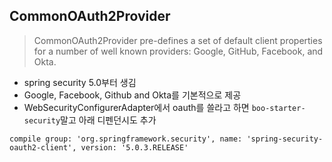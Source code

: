 ## CommonOAuth2Provider
> CommonOAuth2Provider pre-defines a set of default client properties for a number of well known providers: Google, GitHub, Facebook, and Okta.

- spring security 5.0부터 생김
- Google, Facebook, Github and Okta를 기본적으로 제공
- WebSecurityConfigurerAdapter에서 oauth를 쓸라고 하면 `boo-starter-security`말고 아래 디펜던시도 추가

```
compile group: 'org.springframework.security', name: 'spring-security-oauth2-client', version: '5.0.3.RELEASE'
```

